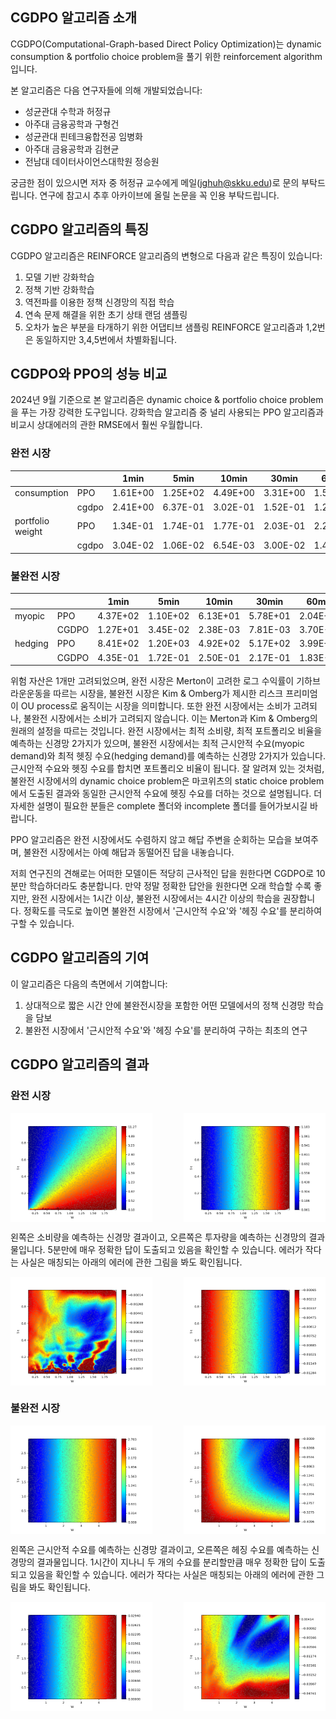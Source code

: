 ## CGDPO 알고리즘 소개

CGDPO(Computational-Graph-based Direct Policy Optimization)는 dynamic consumption & portfolio choice problem을 풀기 위한 reinforcement algorithm입니다.

본 알고리즘은 다음 연구자들에 의해 개발되었습니다:
* 성균관대 수학과 허정규
* 아주대 금융공학과 구형건
* 성균관대 핀테크융합전공 임병화
* 아주대 금융공학과 김현균
* 전남대 데이터사이언스대학원 정승원

궁금한 점이 있으시면 저자 중 허정규 교수에게 메일(jghuh@skku.edu)로 문의 부탁드립니다. 연구에 참고시 추후 아카이브에 올릴 논문을 꼭 인용 부탁드립니다.

## CGDPO 알고리즘의 특징

CGDPO 알고리즘은 REINFORCE 알고리즘의 변형으로 다음과 같은 특징이 있습니다:
1. 모델 기반 강화학습
2. 정책 기반 강화학습
3. 역전파를 이용한 정책 신경망의 직접 학습
4. 연속 문제 해결을 위한 초기 상태 랜덤 샘플링
5. 오차가 높은 부분을 타개하기 위한 어댑티브 샘플링
REINFORCE 알고리즘과 1,2번은 동일하지만 3,4,5번에서 차별화됩니다.

## CGDPO와 PPO의 성능 비교

2024년 9월 기준으로 본 알고리즘은 dynamic choice & portfolio choice problem을 푸는 가장 강력한 도구입니다. 강화학습 알고리즘 중 널리 사용되는 PPO 알고리즘과 비교시 상대에러의 관한 RMSE에서 훨씬 우월합니다.

### 완전 시장
| | | 1min | 5min | 10min | 30min | 60min |
|--------|------|------|------|-------|-------|-------|
| consumption | PPO | 1.61E+00 | 1.25E+02 | 4.49E+00 | 3.31E+00 | 1.52E+00 |
| | cgdpo | 2.41E+00 | 6.37E-01 | 3.02E-01 | 1.52E-01 | 1.22E-01 |
| portfolio weight | PPO | 1.34E-01 | 1.74E-01 | 1.77E-01 | 2.03E-01 | 2.22E-01 |
| | cgdpo | 3.04E-02 | 1.06E-02 | 6.54E-03 | 3.00E-02 | 1.47E-02 |

### 불완전 시장
| | | 1min | 5min | 10min | 30min | 60min |
|--------|------|-------|-------|--------|--------|--------|
| myopic | PPO | 4.37E+02 | 1.10E+02 | 6.13E+01 | 5.78E+01 | 2.04E+02 |
| | CGDPO | 1.27E+01 | 3.45E-02 | 2.38E-03 | 7.81E-03 | 3.70E-03 |
| hedging | PPO | 8.41E+02 | 1.20E+03 | 4.92E+02 | 5.17E+02 | 3.99E+03 |
| | CGDPO | 4.35E-01 | 1.72E-01 | 2.50E-01 | 2.17E-01 | 1.83E-01 |

위험 자산은 1개만 고려되었으며, 완전 시장은 Merton이 고려한 로그 수익률이 기하브라운운동을 따르는 시장을, 불완전 시장은 Kim & Omberg가 제시한 리스크 프리미엄이 OU process로 움직이는 시장을 의미합니다. 또한 완전 시장에서는 소비가 고려되나, 불완전 시장에서는 소비가 고려되지 않습니다. 이는 Merton과 Kim & Omberg의 원래의 설정을 따르는 것입니다. 완전 시장에서는 최적 소비량, 최적 포트폴리오 비율을 예측하는 신경망 2가지가 있으며, 불완전 시장에서는 최적 근시안적 수요(myopic demand)와 최적 헷징 수요(hedging demand)를 예측하는 신경망 2가지가 있습니다. 근시안적 수요와 헷징 수요를 합치면 포트폴리오 비율이 됩니다. 잘 알려져 있는 것처럼, 불완전 시장에서의 dynamic choice problem은 마코위츠의 static choice problem에서 도출된 결과와 동일한 근시안적 수요에 헷징 수요를 더하는 것으로 설명됩니다. 더 자세한 설명이 필요한 분들은 complete 폴더와 incomplete 폴더를 들어가보시길 바랍니다.

PPO 알고리즘은 완전 시장에서도 수렴하지 않고 해답 주변을 순회하는 모습을 보여주며, 불완전 시장에서는 아예 해답과 동떨어진 답을 내놓습니다.

저희 연구진의 견해로는 어떠한 모델이든 적당히 근사적인 답을 원한다면 CGDPO로 10분만 학습하더라도 충분합니다. 만약 정말 정확한 답안을 원한다면 오래 학습할 수록 좋지만, 완전 시장에서는 1시간 이상, 불완전 시장에서는 4시간 이상의 학습을 권장합니다. 정확도를 극도로 높이면 불완전 시장에서 '근시안적 수요'와 '헤징 수요'를 분리하여 구할 수 있습니다.

## CGDPO 알고리즘의 기여

이 알고리즘은 다음의 측면에서 기여합니다:
1. 상대적으로 짧은 시간 안에 불완전시장을 포함한 어떤 모델에서의 정책 신경망 학습을 담보
2. 불완전 시장에서 '근시안적 수요'와 '헤징 수요'를 분리하여 구하는 최초의 연구

## CGDPO 알고리즘의 결과 

### 완전 시장

<div style="display: flex; justify-content: space-between;">
    <img src="./complete/image/5min_consumption_complete_net.png" alt="5분 소비신경망" width="45%">
    <img src="./complete/image/5min_myopic_complete_net.png" alt="5분 투자신경망" width="45%">
</div>

왼쪽은 소비량을 예측하는 신경망 결과이고, 오른쪽은 투자량을 예측하는 신경망의 결과물입니다. 5분만에 매우 정확한 답이 도출되고 있음을 확인할 수 있습니다. 에러가 작다는 사실은 매칭되는 아래의 에러에 관한 그림을 봐도 확인됩니다.

<div style="display: flex; justify-content: space-between;">
    <img src="./complete/image/5min_consumption_complete_error.png" alt="5분 소비신경망 에러" width="45%">
    <img src="./complete/image/5min_myopic_complete_error.png" alt="5분 투자신경망 에러" width="45%">
</div>

### 불완전 시장

<div style="display: flex; justify-content: space-between;">
    <img src="./incomplete/image/1h_myopic_incomplete_net.png" alt="1시간 근시안신경망" width="45%">
    <img src="./incomplete/image/1h_hedging_incomplete_net.png" alt="1시간 헤징신경망" width="45%">
</div>

왼쪽은 근시안적 수요를 예측하는 신경망 결과이고, 오른쪽은 헤징 수요를 예측하는 신경망의 결과물입니다. 1시간이 지나니 두 개의 수요를 분리할만큼 매우 정확한 답이 도출되고 있음을 확인할 수 있습니다. 에러가 작다는 사실은 매칭되는 아래의 에러에 관한 그림을 봐도 확인됩니다.

<div style="display: flex; justify-content: space-between;">
    <img src="./incomplete/image/1h_myopic_incomplete_error.png" alt="1시간 근시안신경망 에러" width="45%">
    <img src="./incomplete/image/1h_hedging_incomplete_error.png" alt="1시간 헤징신경망 에러" width="45%">
</div>
